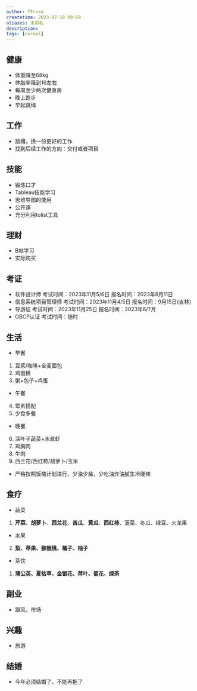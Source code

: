 ```yaml
---
author: TFrose
createtime: 2023-07-10 09:59
aliases: 未命名
description:
tags: [normal]
---
```


## 健康
- 体重降至68kg
- 体脂率降到16左右
- 每周至少两次健身房
- 晚上跑步
- 早起跳绳

## 工作
- 跳槽，换一份更好的工作
- 找到后续工作的方向：交付或者项目

## 技能
- 锻炼口才
- Tableau技能学习
- 思维导图的使用
- 公开课
- 充分利用tolist工具

## 理财
- B站学习
- 实际购买

## 考证
- 软件设计师                  考试时间：2023年11月5/6日           报名时间：2023年8月11日
- 信息系统项目管理师    考试时间：2023年11月4/5日           报名时间：9月15日(吉林)
- 导游证                          考试时间：2023年11月25日            报名时间：2023年6/7月
- OBCP认证                     考试时间：随时

## 生活
- 早餐
1. 豆浆/咖啡+全麦面包
2. 鸡蛋糕
3. 粥+包子+鸡蛋
- 午餐
4. 荤素搭配
5. 少食多餐
- 晚餐
6. 深叶子蔬菜+水煮虾
7. 鸡胸肉
8. 牛肉
9. 西兰花/西红柿/胡萝卜/玉米
- 严格按照饭橘计划进行，少油少盐，少吃油炸油腻生冷硬辣

## 食疗
- 蔬菜
1. **芹菜**、**胡萝卜**、**西兰花**、**苦瓜**、**黄瓜**、**西红柿**、菠菜、冬瓜、绿豆、火龙果
- 水果
2. **梨、苹果、猕猴桃、橘子、柚子**
- 茶饮
1. **蒲公英、夏枯草、金银花、荷叶、菊花、绿茶**
## 副业
- 跟风，市场

## 兴趣
- 旅游

## 结婚
- 今年必须结婚了，不能再拖了